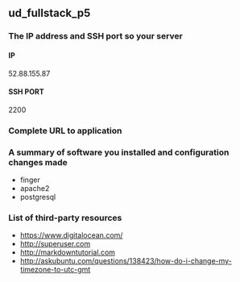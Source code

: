 ## ud_fullstack_p5
### The IP address and SSH port so your server
#### IP
52.88.155.87
#### SSH PORT
2200
### Complete URL to application

### A summary of software you installed and configuration changes made
* finger
* apache2
* postgresql
### List of third-party resources
* https://www.digitalocean.com/
* http://superuser.com
* http://markdowntutorial.com
* http://askubuntu.com/questions/138423/how-do-i-change-my-timezone-to-utc-gmt
